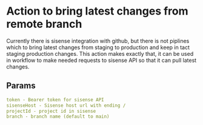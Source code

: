 # Action to bring latest changes from remote branch
Currently there is sisense integration with github, but there is not piplines which to bring latest changes from staging to production and keep in tact staging production changes.
This action makes exactly that, it can be used in workflow to make needed requests to sisense API so that it can pull latest changes.

## Params
```yaml
token - Bearer token for sisense API
sisenseHost - Sisense host url with ending /
projectId - project id in sisense
branch - branch name (default to main)
```
